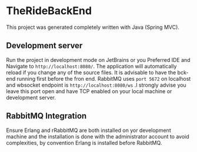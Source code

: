 # TheRideBackEnd

This project was generated completely written with Java (Spring MVC).

## Development server

Run the project in development mode on JetBrains or you Preferred IDE and Navigate to `http://localhost:8080/`. The application will automatically reload if you change any of the source files.
It is advisable to have the bck-end running first before the fron end.
RabbitMQ uses `port 5672` on localhost and wbsocket endpoint is `http://localhost:8080/ws` .I strongly advise you leave this port open and have TCP enabled on your local machine or development server.

## RabbitMQ Integration

Ensure Erlang and rRabbitMQ are both installed on yor development machine and the installation is done with the administrator account to avoid complexities, by convention Erlang is installed before RabbitMQ.
